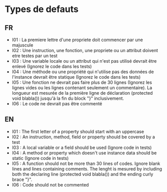 # Types de defauts

## FR
- I01 : La premiere lettre d'une propriete doit commencer par une majuscule
- I02 : Une instruction, une fonction, une propriete ou un attribut doivent etre testes par un test
- I03 : Une variable locale ou un attribut qui n'est pas utilisé devrait être enlevé (Ignorez le code dans les tests)
- I04 : Une méthode ou une propriété qui n'utilise pas des données de l'instance devrait être statique (Ignorez le code dans les tests)
- I05 : Une fonction ne devrait pas faire plus de 30 lignes (Ignorez les lignes vides ou les lignes contenant seulement un commentaire). La longueur est mesurée de la première ligne de déclaration (protected void blabla()) jusqu'à la fin du block "}" inclusivement.
- I06 : Le code ne devrait pas être commenté

## EN
- I01 : The first letter of a property should start with an uppercase
- I02 : An instruction, method, field or property should be covered by a test
- I03 : A local variable or a field should be used (Ignore code in tests)
- I04 : A method or property which doesn't use instance data should be static (Ignore code in tests)
- I05 : A function should not be more than 30 lines of codes. Ignore blank lines and lines containing comments. The lenght is mesured by including both the declaring line (protected void blabla()) and the ending curly brace "}".
- I06 : Code should not be commented